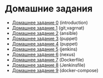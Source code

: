 # Домашние задания

- [Домашнее задание 0](01-introduction/README.md#домашнее-задание) (introduction)
- [Домашнее задание 1](02-tools/README.md#домашнее-задание-1) (git,vagrnat)
- [Домашнее задание 2](03-4-ansible/README.md#домашнее-задание-2) (ansible)
- [Домашнее задание 3](05-puppet/README.md#домашнее-задание-4) (puppet)
- [Домашнее задание 4](06-puppet/README.md#домашнее-задание-5) (puppet)
- [Домашнее задание 5](07-jenkins/README.md#домашнее-задание-6) (jenkins)
- [Домашнее задание 6](08-nexus/README.md#домашнее-задание-7) (nexus)
- [Домашнее задание 7](09-docker/README.md#домашнее-задание-8) (Dockerfile)
- [Домашнее задание 8](10-pipeline/README.md#домашнее-задание-9) (Jenkinsfile)
- [Домашнее задание 9](12-docker-compose/README.md#домашнее-задание-10) (docker-compose)
